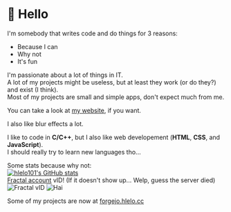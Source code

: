 # 👋 Hello
I'm somebody that writes code and do things for 3 reasons:
- Because I can
- Why not
- It's fun

I'm passionate about a lot of things in IT.\
A lot of my projects might be useless, but at least they work (or do they?) and exist (I think).\
Most of my projects are small and simple apps, don't expect much from me.

You can take a look at [my website](https://hlelo.cc), if you want.

I also like blur effects a lot.

I like to code in **C/C++**, but I also like web developement (**HTML**, **CSS**, and **JavaScript**).\
I should really try to learn new languages tho...

Some stats because why not:\
[![hlelo101's GitHub stats](https://github-readme-stats.vercel.app/api?username=hlelo101)](https://github.com/anuraghazra/github-readme-stats)\
[Fractal account](https://github.com/hlelo101/fractal-account/) vID! (If it doesn't show up... Welp, guess the server died)\
![Fractal vID](https://accounts.hlelo.cc/vidpng/1)
![Hai](https://accounts.hlelo.cc/vidpng/3)

Some of my projects are now at [forgejo.hlelo.cc](https://forgejo.hlelo.cc/Hlelo/Acky)
